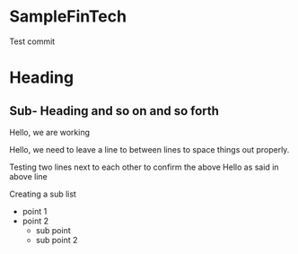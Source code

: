 # SampleFinTech

Test commit
# Heading
## Sub- Heading and so on and so forth

Hello, we are working 

Hello, we need to leave a line to between lines to space things out properly.

Testing two lines next to each other to confirm the above
Hello as said in above line

Creating a sub list 
- point 1
- point 2
    - sub point
    - sub point 2